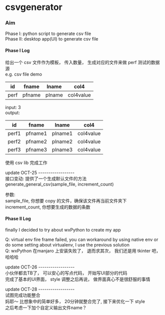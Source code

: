# csvgenerator
### Aim
Phase I: python script to generate csv file  
Phase II: desktop app(UI) to generate csv file

#### Phase I Log
给出一个 csv  文件作为模板， 传入数量， 生成对应的文件来做 perf 测试的数据源  
e.g. csv file demo  

| id | fname | lname | col4 |
| ------ | ------ | ------ | ----- |
| perf | pfname | plname | col4value |

input: 3  
output:

| id | fname | lname | col4 |
| ------ | ------ | ------ | ----- |
| perf1 | pfname1 | plname1 | col4value |
| perf2 | pfname2 | plname2 | col4value |
| perf3 | pfname3 | plname3 | col4value |

使用 csv lib 完成工作 

update OCT-25 ------------------  
接口变动: 提供了一个生成默认文件的方法  
generate_general_csv(sample_file, increment_count)  

参数:  
sample_file, 你想要 copy 的文件，确保该文件再当前文件夹下  
increment_count, 你想要生成的数据的条数

#### Phase II Log
finally I decided to try about wxPython to create my app  

Q: virtual env fire frame failed, you can workaround by using native env or do some setting about virtualenv, I use the previous solution  
Q: wxPython 在manjaro 上安装失败了， 退而求其次， 我们还是用 tkinter 吧， 哈哈哈  

update OCT-26 ------------------  
小伙伴都去TB了， 可以安心的写点代码， 开始写UI部分的代码  
完成了基本的UI界面， style 调整之后再说， 做界面真心不是很舒服的事情  

update OCT-28 ------------------  
试图完成功能整合  
妈耶～ 比想象中的简单好多， 20分钟就整合完了, 接下来优化一下 style  
之后考虑一下加个自定义输出文件name？  
